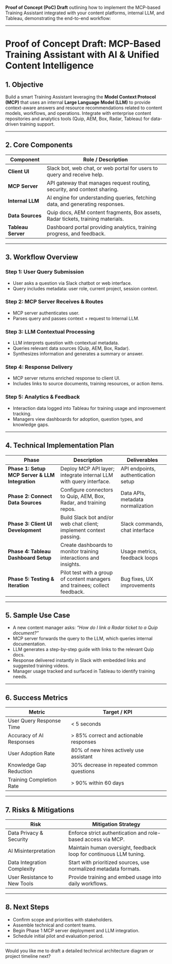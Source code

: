  **Proof of Concept (PoC) Draft** outlining how to implement the MCP-based Training Assistant integrated with your content platforms, internal LLM, and Tableau, demonstrating the end-to-end workflow:

---

# Proof of Concept Draft: MCP-Based Training Assistant with AI & Unified Content Intelligence

## 1. Objective

Build a smart Training Assistant leveraging the **Model Context Protocol (MCP)** that uses an internal **Large Language Model (LLM)** to provide context-aware answers and resource recommendations related to content models, workflows, and operations. Integrate with enterprise content repositories and analytics tools (Quip, AEM, Box, Radar, Tableau) for data-driven training support.

---

## 2. Core Components

| Component          | Role / Description                                                               |
| ------------------ | -------------------------------------------------------------------------------- |
| **Client UI**      | Slack bot, web chat, or web portal for users to query and receive help.          |
| **MCP Server**     | API gateway that manages request routing, security, and context sharing.         |
| **Internal LLM**   | AI engine for understanding queries, fetching data, and generating responses.    |
| **Data Sources**   | Quip docs, AEM content fragments, Box assets, Radar tickets, training materials. |
| **Tableau Server** | Dashboard portal providing analytics, training progress, and feedback.           |

---

## 3. Workflow Overview

### Step 1: User Query Submission

* User asks a question via Slack chatbot or web interface.
* Query includes metadata: user role, current project, session context.

### Step 2: MCP Server Receives & Routes

* MCP server authenticates user.
* Parses query and passes context + request to Internal LLM.

### Step 3: LLM Contextual Processing

* LLM interprets question with contextual metadata.
* Queries relevant data sources (Quip, AEM, Box, Radar).
* Synthesizes information and generates a summary or answer.

### Step 4: Response Delivery

* MCP server returns enriched response to client UI.
* Includes links to source documents, training resources, or action items.

### Step 5: Analytics & Feedback

* Interaction data logged into Tableau for training usage and improvement tracking.
* Managers view dashboards for adoption, question types, and knowledge gaps.

---

## 4. Technical Implementation Plan

| Phase                                           | Description                                                                 | Deliverables                        |
| ----------------------------------------------- | --------------------------------------------------------------------------- | ----------------------------------- |
| **Phase 1: Setup MCP Server & LLM Integration** | Deploy MCP API layer; integrate internal LLM with query interface.          | API endpoints, authentication setup |
| **Phase 2: Connect Data Sources**               | Configure connectors to Quip, AEM, Box, Radar, and training repos.          | Data APIs, metadata normalization   |
| **Phase 3: Client UI Development**              | Build Slack bot and/or web chat client; implement context passing.          | Slack commands, chat interface      |
| **Phase 4: Tableau Dashboard Setup**            | Create dashboards to monitor training interactions and insights.            | Usage metrics, feedback loops       |
| **Phase 5: Testing & Iteration**                | Pilot test with a group of content managers and trainees; collect feedback. | Bug fixes, UX improvements          |

---

## 5. Sample Use Case

* A new content manager asks: *“How do I link a Radar ticket to a Quip document?”*
* MCP server forwards the query to the LLM, which queries internal documentation.
* LLM generates a step-by-step guide with links to the relevant Quip docs.
* Response delivered instantly in Slack with embedded links and suggested training videos.
* Manager usage tracked and surfaced in Tableau to identify training needs.

---

## 6. Success Metrics

| Metric                   | Target / KPI                              |
| ------------------------ | ----------------------------------------- |
| User Query Response Time | < 5 seconds                               |
| Accuracy of AI Responses | > 85% correct and actionable responses    |
| User Adoption Rate       | 80% of new hires actively use assistant   |
| Knowledge Gap Reduction  | 30% decrease in repeated common questions |
| Training Completion Rate | > 90% within 60 days                      |

---

## 7. Risks & Mitigations

| Risk                         | Mitigation Strategy                                                |
| ---------------------------- | ------------------------------------------------------------------ |
| Data Privacy & Security      | Enforce strict authentication and role-based access via MCP.       |
| AI Misinterpretation         | Maintain human oversight, feedback loop for continuous LLM tuning. |
| Data Integration Complexity  | Start with prioritized sources, use normalized metadata formats.   |
| User Resistance to New Tools | Provide training and embed usage into daily workflows.             |

---

## 8. Next Steps

* Confirm scope and priorities with stakeholders.
* Assemble technical and content teams.
* Begin Phase 1 MCP server deployment and LLM integration.
* Schedule initial pilot and evaluation period.

---

Would you like me to draft a detailed technical architecture diagram or project timeline next?
